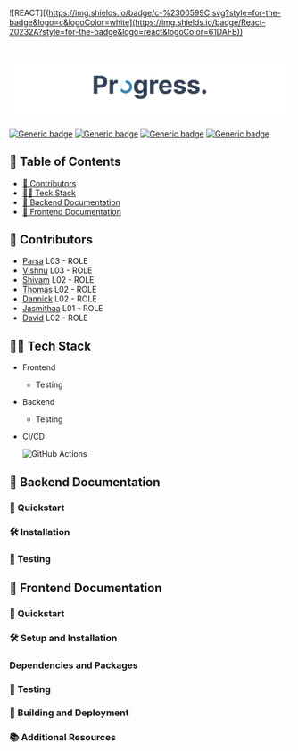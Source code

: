 ![REACT][(https://img.shields.io/badge/c-%2300599C.svg?style=for-the-badge&logo=c&logoColor=white](https://img.shields.io/badge/React-20232A?style=for-the-badge&logo=react&logoColor=61DAFB))
# ![Progress](./publicAssets/ProgressBanner.png)

[![Generic badge](https://img.shields.io/badge/COURSE-SENG_401-blue.svg)](https://shields.io/)
[![Generic badge](https://img.shields.io/badge/GROUP-13-blue.svg)](https://shields.io/)
[![Generic badge](https://img.shields.io/badge/SECTIONS-L01/L02/L03-blue.svg)](https://shields.io/)
[![Generic badge](https://img.shields.io/badge/SEMESTER-WINTER_2024-red.svg)](https://shields.io/)

## 📖 Table of Contents

- [📝 Contributors](#-contributors)
- [👨‍💻 Teck Stack](#-tech-stack)
- [🚀 Backend Documentation](#-backend-documentation)
- [🌟 Frontend Documentation](#-frontend-documentation)

## 📝 Contributors

- [Parsa](https://github.com/ParsaKargari) L03 - ROLE
- [Vishnu]() L03 - ROLE
- [Shivam]() L02 - ROLE
- [Thomas]() L02 - ROLE
- [Dannick]() L02 - ROLE
- [Jasmithaa]() L01 - ROLE
- [David]() L02 - ROLE

## 👨‍💻 Tech Stack

- Frontend
  - Testing

- Backend
  - Testing

- CI/CD

  ![GitHub Actions](https://img.shields.io/badge/GitHub%20Actions-2088FF.svg?style=for-the-badge&logo=GitHub%20Actions&logoColor=white)


## 🚀 Backend Documentation


### 🏃 Quickstart


### 🛠️ Installation


### 🧪 Testing


## 🌟 Frontend Documentation


### 🏃 Quickstart


### 🛠️ Setup and Installation


### Dependencies and Packages


### 🧪 Testing


### 📱 Building and Deployment


### 📚 Additional Resources
